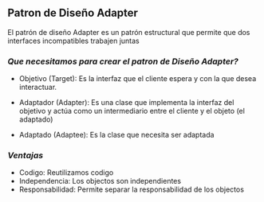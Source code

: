 ## Patron de Diseño Adapter

El patrón de diseño Adapter es un patrón estructural que permite que dos interfaces incompatibles trabajen juntas

### *Que necesitamos para crear el patron de Diseño Adapter?*

- Objetivo (Target): Es la interfaz que el cliente espera y con la que desea interactuar.

- Adaptador (Adapter): Es una clase que implementa la interfaz del objetivo y actúa como un intermediario entre el cliente y el objeto (el adaptado)

- Adaptado (Adaptee): Es la clase que necesita ser adaptada


### *Ventajas*

- Codigo: Reutilizamos codigo
- Independencia: Los objectos son independientes
- Responsabilidad: Permite separar la responsabilidad de los objectos
